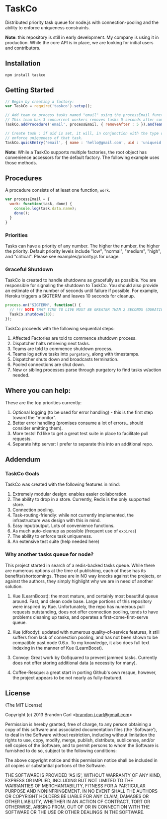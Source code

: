 TaskCo
======

Distributed priority task queue for node.js with connection-pooling and the ability to enforce uniqueness
constraints.

**Note**: this repository is still in early development. My company is using it in production. While the
core API is in place, we are looking for initial users and contributors.


## Installation

```
npm install taskco
```


## Getting Started

```javascript
// Begin by creating a factory:
var TaskCo = require('taskco').setup();

// Add team to process tasks named "email" using the processEmail function
// This team has 3 concurrent workers removes tasks 5 seconds after completion/failure.
TaskCo.addProcedure('email', processEmail, { removeAfter : 5 }).andTeam(3);

// Create task : if uid is set, it will, in conjunction with the type of task (email)
// enforce uniqueness of that task.
TaskCo.quickEntry('email', { name : 'hello@gmail.com', uid : 'uniqueid' });
```

**Note**: While a TaskCo supports multiple factories, the root object has convenience accessors for the default factory. The
following example uses those methods.


## Procedures

A procedure consists of at least one function, `work`.

```javascript
var processEmail = {
  work: function(task, done) {
    console.log(task.data.name);
    done();
  }
}
```

### Priorities

Tasks can have a priority of any number. The higher the number, the higher the priority. Default priority levels include "low", "normal", "medium", "high", and "critical". Please see examples/priority.js for usage.


### Graceful Shutdown

TaskCo is created to handle shutdowns as gracefully as possible. You are responsible for signaling the shutdown to TaskCo. You should also
provide an estimate of the number of seconds until failure if possible. For example, Heroku triggers a SIGTERM and leaves 10 seconds for
cleanup.

```javascript
process.on("SIGTERM", function() {
  // !!! NOTE THAT TIME TO LIVE MUST BE GREATER THAN 2 SECONDS (DURATION OF BLOCK POP)
  TaskCo.shutdown(10);
});
```

TaskCo proceeds with the following sequential steps:  
1. Affected Factories are told to commence shutdown process.  
2. Dispatcher halts retrieving next tasks.  
3. Teams are told to commence shutdown process.  
4. Teams log active tasks into `purgatory`, along with timestamps.  
5. Dispatcher shuts down and broadcasts termination.  
6. Pooled connections are shut down.  
7. New or sibling processes parse through purgatory to find tasks w/action needed.  


## Where you can help:

These are the top priorities currently:

1. Optional logging (to be used for error handling) - this is the first step toward the "monitor".
2. Better error handling (promises consume a lot of errors...should consider emitting them).
3. More tests! I'd like to get a great test suite in place to facilitate pull requests.
4. Separate http server: I prefer to separate this into an additional repo.


## Addendum


### TaskCo Goals

TaskCo was created with the following features in mind:

1. Extremely modular design: enables easier collaboration.
2. The ability to drop in a store. Currently, Redis is the only supported store.
3. Connection pooling.
4. Task-routing-friendly: while not currently implemented, the infrastructure was design with this in mind.
5. Easy input/output. Lots of convenience functions.
6. As much auto-cleanup as possible (frequent use of `expires`)
7. The ability to enforce task uniqueness.
8. An extensive test suite (help needed here)


### Why another tasks queue for node?

This project started in search of a redis-backed tasks queue. While there are numerous options at the time of publishing,
each of these has its benefits/shortcomings. These are in NO way knocks against the projects, or against the authors, they
simply highlight why we are in need of another solution.

1. Kue (LearnBoost): the most mature, and certainly most beautiful queue around. Fast, and clean code base. Large portions
of this repository were inspired by Kue. Unfortunately, the repo has numerous pull requests outstanding, does not
offer connection pooling, tends to have problems cleaning up tasks, and operates a first-come-first-serve queue.

2. Kue (dfoody): updated with numerous quality-of-service features, it still suffers from lack of connection pooling, and
has not been shown to be compatible past node 0.6.x. To my knowledge, it also does full text indexing in the manner of
Kue (LearnBoost).

3. Convoy: Great work by GoSquared to prevent jammed tasks. Currently does not offer storing additional data (a necessity
for many).

4. Coffee-Resque: a great start in porting Github's own resque, however, the project appears to be not nearly as
fully-featured.


## License

(The MIT License)

Copyright (c) 2013 Brandon Carl &lt;brandon.j.carl@gmail.com&gt;

Permission is hereby granted, free of charge, to any person obtaining
a copy of this software and associated documentation files (the
'Software'), to deal in the Software without restriction, including
without limitation the rights to use, copy, modify, merge, publish,
distribute, sublicense, and/or sell copies of the Software, and to
permit persons to whom the Software is furnished to do so, subject to
the following conditions:

The above copyright notice and this permission notice shall be
included in all copies or substantial portions of the Software.

THE SOFTWARE IS PROVIDED 'AS IS', WITHOUT WARRANTY OF ANY KIND,
EXPRESS OR IMPLIED, INCLUDING BUT NOT LIMITED TO THE WARRANTIES OF
MERCHANTABILITY, FITNESS FOR A PARTICULAR PURPOSE AND NONINFRINGEMENT.
IN NO EVENT SHALL THE AUTHORS OR COPYRIGHT HOLDERS BE LIABLE FOR ANY
CLAIM, DAMAGES OR OTHER LIABILITY, WHETHER IN AN ACTION OF CONTRACT,
TORT OR OTHERWISE, ARISING FROM, OUT OF OR IN CONNECTION WITH THE
SOFTWARE OR THE USE OR OTHER DEALINGS IN THE SOFTWARE.
